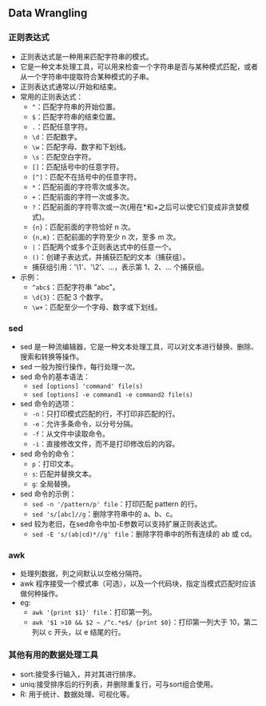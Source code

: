 ## Data Wrangling
### 正则表达式
- 正则表达式是一种用来匹配字符串的模式。
- 它是一种文本处理工具，可以用来检查一个字符串是否与某种模式匹配，或者从一个字符串中提取符合某种模式的子串。
- 正则表达式通常以/开始和结束。
- 常用的正则表达式：
    - `^`：匹配字符串的开始位置。
    - `$`：匹配字符串的结束位置。
    - `.`：匹配任意字符。
    - `\d`：匹配数字。
    - `\w`：匹配字母、数字和下划线。
    - `\s`：匹配空白字符。
    - `[]`：匹配括号中的任意字符。
    - `[^]`：匹配不在括号中的任意字符。
    - `*`：匹配前面的字符零次或多次。
    - `+`：匹配前面的字符一次或多次。
    - `?`：匹配前面的字符零次或一次(用在*和+之后可以使它们变成非贪婪模式)。
    - `{n}`：匹配前面的字符恰好 n 次。
    - `{n,m}`：匹配前面的字符至少 n 次，至多 m 次。
    - `|`：匹配两个或多个正则表达式中的任意一个。
    - `()`：创建子表达式，并捕获匹配的文本（捕获组）。
    - 捕获组引用：'\1'、'\2'、...，表示第 1、2、... 个捕获组。
- 示例：
    - `^abc$`：匹配字符串 "abc"。
    - `\d{3}`：匹配 3 个数字。
    - `\w+`：匹配至少一个字母、数字或下划线。
### sed
- sed 是一种流编辑器，它是一种文本处理工具，可以对文本进行替换、删除、搜索和转换等操作。
- sed 一般为按行操作，每行处理一次。
- sed 命令的基本语法：
    - `sed [options] 'command' file(s)`
    - `sed [options] -e command1 -e command2 file(s)`
- sed 命令的选项：
    - `-n`：只打印模式匹配的行，不打印非匹配的行。
    - `-e`：允许多条命令，以分号分隔。
    - `-f`：从文件中读取命令。
    - `-i`：直接修改文件，而不是打印修改后的内容。
- sed 命令的命令：
    - `p`：打印文本。
    - `s`: 匹配并替换文本。
    - `g`: 全局替换。
- sed 命令的示例：
    - `sed -n '/pattern/p' file`：打印匹配 pattern 的行。
    - `sed 's/[abc]//g`：删除字符串中的 a、b、c。
- sed 较为老旧，在sed命令中加-E参数可以支持扩展正则表达式。
    - `sed -E 's/(ab|cd)*//g' file`：删除字符串中的所有连续的 ab 或 cd。
### awk
- 处理列数据，列之间默认以空格分隔符。
-  awk 程序接受一个模式串（可选），以及一个代码块，指定当模式匹配时应该做何种操作。
-  eg:
    - `awk '{print $1}' file`：打印第一列。
    - `awk '$1 >10 && $2 ~ /^c.*e$/ {print $0}`：打印第一列大于 10，第二列以 c 开头，以 e 结尾的行。

### 其他有用的数据处理工具
- sort:接受多行输入，并对其进行排序。
- uniq:接受排序后的行列表，并删除重复行，可与sort组合使用。
- R: 用于统计、数据处理、可视化等。

